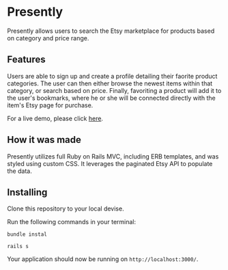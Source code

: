 # Presently
Presently allows users to search the Etsy marketplace for products based on category and price range. 

## Features
Users are able to sign up and create a profile detailing their faorite product categories. The user can then either browse the newest items within that category, or search based on price. Finally, favoriting a product will add it to the user's bookmarks, where he or she will be connected directly with the item's Etsy page for purchase. 

For a live demo, please click [here](https://vimeo.com/261400529).

## How it was made
Presently utilizes full Ruby on Rails MVC, including ERB templates, and was styled using custom CSS. It leverages the paginated Etsy API to populate the data.

## Installing
Clone this repository to your local devise. 

Run the following commands in your terminal:
```
bundle instal
```
```
rails s
```

Your application should now be running on ```http://localhost:3000/```.

